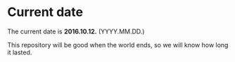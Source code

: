 # Current date

The current date is **2016.10.12.** (YYYY.MM.DD.)

This repository will be good when the world ends, so we will know how long it lasted.